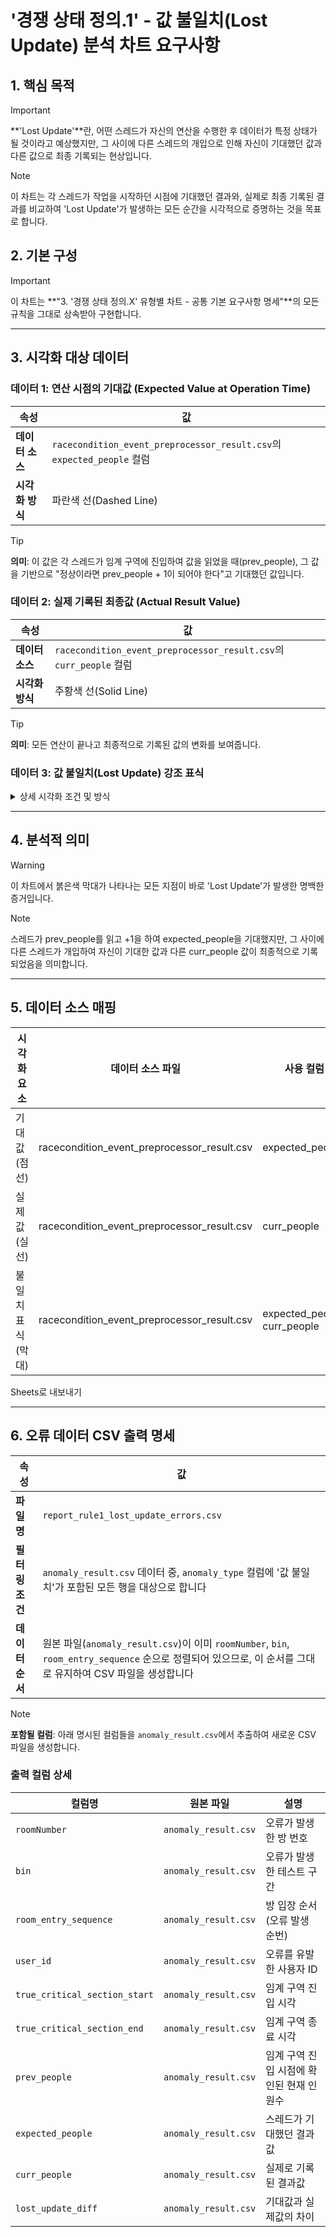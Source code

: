 # '경쟁 상태 정의.1' - 값 불일치(Lost Update) 분석 차트 요구사항

## 1. 핵심 목적

> [!IMPORTANT]
> **'Lost Update'**란, 어떤 스레드가 자신의 연산을 수행한 후 데이터가 특정 상태가 될 것이라고 예상했지만, 그 사이에 다른 스레드의 개입으로 인해 자신이 기대했던 값과 다른 값으로 최종 기록되는 현상입니다.

> [!NOTE]
> 이 차트는 각 스레드가 작업을 시작하던 시점에 기대했던 결과와, 실제로 최종 기록된 결과를 비교하여 'Lost Update'가 발생하는 모든 순간을 시각적으로 증명하는 것을 목표로 합니다.

## 2. 기본 구성

> [!IMPORTANT]
> 이 차트는 **"3. '경쟁 상태 정의.X' 유형별 차트 - 공통 기본 요구사항 명세"**의 모든 규칙을 그대로 상속받아 구현합니다.

---

## 3. 시각화 대상 데이터

### 데이터 1: 연산 시점의 기대값 (Expected Value at Operation Time)

| 속성 | 값 |
|------|-----|
| **데이터 소스** | `racecondition_event_preprocessor_result.csv`의 `expected_people` 컬럼 |
| **시각화 방식** | 파란색 선(Dashed Line) |

> [!TIP]
> **의미**: 이 값은 각 스레드가 임계 구역에 진입하여 값을 읽었을 때(prev_people), 그 값을 기반으로 "정상이라면 prev_people + 1이 되어야 한다"고 기대했던 값입니다.

### 데이터 2: 실제 기록된 최종값 (Actual Result Value)

| 속성 | 값 |
|------|-----|
| **데이터 소스** | `racecondition_event_preprocessor_result.csv`의 `curr_people` 컬럼 |
| **시각화 방식** | 주황색 선(Solid Line) |

> [!TIP]
> **의미**: 모든 연산이 끝나고 최종적으로 기록된 값의 변화를 보여줍니다.

### 데이터 3: 값 불일치(Lost Update) 강조 표식

<details>
<summary>상세 시각화 조건 및 방식</summary>

**표시 조건**: 각 스레드 요청(X축 인덱스)에서 `curr_people` 값과 `expected_people` 값이 일치하지 않는 모든 경우에 표시합니다.

**시각화 방식**: 불일치가 발생한 X축 위치에, '기대값' 점 위치에서 '실제 최종값' 점 위치까지 이어지는 **수직 막대(Vertical Bar)**를 그립니다.

**색상**: 붉은색(Red) 계열의 강조색을 사용합니다.

</details>

---

## 4. 분석적 의미

> [!WARNING]
> 이 차트에서 붉은색 막대가 나타나는 모든 지점이 바로 'Lost Update'가 발생한 명백한 증거입니다.

> [!NOTE]
> 스레드가 prev_people를 읽고 +1을 하여 expected_people을 기대했지만, 그 사이에 다른 스레드가 개입하여 자신이 기대한 값과 다른 curr_people 값이 최종적으로 기록되었음을 의미합니다.

---

## 5. 데이터 소스 매핑

| 시각화 요소 | 데이터 소스 파일 | 사용 컬럼 | 비고 |
|-------------|------------------|-----------|------|
| 기대값 (점선) | racecondition_event_preprocessor_result.csv | expected_people | 각 연산 시점의 기대치 |
| 실제값 (실선) | racecondition_event_preprocessor_result.csv | curr_people | 최종적으로 기록된 실제 값 |
| 불일치 표식 (막대) | racecondition_event_preprocessor_result.csv | expected_people, curr_people | curr_people != expected_people 조건 |

Sheets로 내보내기

---

## 6. 오류 데이터 CSV 출력 명세

| 속성 | 값 |
|------|-----|
| **파일명** | `report_rule1_lost_update_errors.csv` |
| **필터링 조건** | `anomaly_result.csv` 데이터 중, `anomaly_type` 컬럼에 '값 불일치'가 포함된 모든 행을 대상으로 합니다 |
| **데이터 순서** | 원본 파일(`anomaly_result.csv`)이 이미 `roomNumber`, `bin`, `room_entry_sequence` 순으로 정렬되어 있으므로, 이 순서를 그대로 유지하여 CSV 파일을 생성합니다 |

> [!NOTE]
> **포함될 컬럼**: 아래 명시된 컬럼들을 `anomaly_result.csv`에서 추출하여 새로운 CSV 파일을 생성합니다.

### 출력 컬럼 상세

| 컬럼명 | 원본 파일 | 설명 |
|--------|-----------|------|
| `roomNumber` | `anomaly_result.csv` | 오류가 발생한 방 번호 |
| `bin` | `anomaly_result.csv` | 오류가 발생한 테스트 구간 |
| `room_entry_sequence` | `anomaly_result.csv` | 방 입장 순서 (오류 발생 순번) |
| `user_id` | `anomaly_result.csv` | 오류를 유발한 사용자 ID |
| `true_critical_section_start` | `anomaly_result.csv` | 임계 구역 진입 시각 |
| `true_critical_section_end` | `anomaly_result.csv` | 임계 구역 종료 시각 |
| `prev_people` | `anomaly_result.csv` | 임계 구역 진입 시점에 확인된 현재 인원수 |
| `expected_people` | `anomaly_result.csv` | 스레드가 기대했던 결과값 |
| `curr_people` | `anomaly_result.csv` | 실제로 기록된 결과값 |
| `lost_update_diff` | `anomaly_result.csv` | 기대값과 실제값의 차이 |